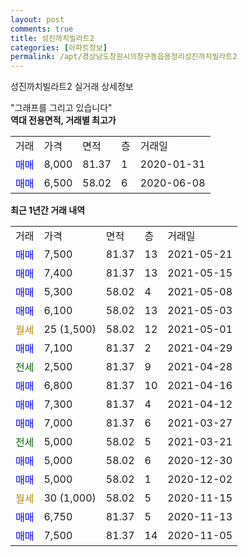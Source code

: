 ```yaml
---
layout: post
comments: true
title: 성진까치빌라트2
categories: [아파트정보]
permalink: /apt/경상남도창원시의창구동읍용정리성진까치빌라트2
---
```


성진까치빌라트2 실거래 상세정보

<script type="text/javascript">
  google.charts.load('current', {'packages':['line', 'corechart']});
  google.charts.setOnLoadCallback(drawChart);

  function drawChart() {
    var data = new google.visualization.DataTable();
    data.addColumn('date', '거래일');
    data.addColumn('number', "매매");
    data.addColumn('number', "전세");
    data.addColumn('number', "전매");

    data.addRows([[new Date(Date.parse("2021-05-21")), 7500, null, null], [new Date(Date.parse("2021-05-15")), 7400, null, null], [new Date(Date.parse("2021-05-08")), 5300, null, null], [new Date(Date.parse("2021-05-03")), 6100, null, null], [new Date(Date.parse("2021-05-01")), null, null, null], [new Date(Date.parse("2021-04-29")), 7100, null, null], [new Date(Date.parse("2021-04-28")), null, 2500, null], [new Date(Date.parse("2021-04-16")), 6800, null, null], [new Date(Date.parse("2021-04-12")), 7300, null, null], [new Date(Date.parse("2021-03-27")), 7000, null, null], [new Date(Date.parse("2021-03-21")), null, 5000, null], [new Date(Date.parse("2020-12-30")), 5000, null, null], [new Date(Date.parse("2020-12-02")), 5000, null, null], [new Date(Date.parse("2020-11-15")), null, null, null], [new Date(Date.parse("2020-11-13")), 6750, null, null], [new Date(Date.parse("2020-11-05")), 7500, null, null]]);

    var options = {
      hAxis: {
        format: 'yyyy/MM/dd'
      },    
      lineWidth: 0,
      pointsVisible: true,    
      title: '최근 1년간 유형별 실거래가 분포',
      legend: { position: 'bottom' }
    };

    var formatter = new google.visualization.NumberFormat({pattern:'###,###'} );
    formatter.format(data, 1);
    formatter.format(data, 2);
    
    setTimeout(function() {
        var chart = new google.visualization.LineChart(document.getElementById('columnchart_material'));
        chart.draw(data, (options));
        document.getElementById('loading').style.display = 'none';
    }, 200);
  }
</script>


<div id="loading" style="z-index:20; display: block; margin-left: 0px">"그래프를 그리고 있습니다"</div>
<div id="columnchart_material" style="width: 95%; margin-left: 0px; display: block"></div>
<!-- contents start -->
<b>역대 전용면적, 거래별 최고가</b>
<table class="sortable">
    <tr>
      <td>거래</td>
      <td>가격</td>
      <td>면적</td>
      <td>층</td>
      <td>거래일</td>
    </tr>
        <tr>
          <td><a style="color: blue">매매</a></td>
          <td>8,000</td>
          <td>81.37</td>
          <td>1</td>
          <td>2020-01-31</td>
        </tr>            <tr>
          <td><a style="color: blue">매매</a></td>
          <td>6,500</td>
          <td>58.02</td>
          <td>6</td>
          <td>2020-06-08</td>
        </tr>        
    
    
</table>

<b>최근 1년간 거래 내역</b>

<table class="sortable">
    <tr>
      <td>거래</td>
      <td>가격</td>
      <td>면적</td>
      <td>층</td>
      <td>거래일</td>
    </tr>
    <tr>
      <td><a style="color: blue">매매</a></td>
      <td>7,500</td>
      <td>81.37</td>
      <td>13</td>
      <td>2021-05-21</td>
    </tr>          <tr>
      <td><a style="color: blue">매매</a></td>
      <td>7,400</td>
      <td>81.37</td>
      <td>13</td>
      <td>2021-05-15</td>
    </tr>          <tr>
      <td><a style="color: blue">매매</a></td>
      <td>5,300</td>
      <td>58.02</td>
      <td>4</td>
      <td>2021-05-08</td>
    </tr>          <tr>
      <td><a style="color: blue">매매</a></td>
      <td>6,100</td>
      <td>58.02</td>
      <td>13</td>
      <td>2021-05-03</td>
    </tr>          <tr>
      <td><a style="color: darkgoldenrod">월세</a></td>
      <td>25 (1,500)</td>
      <td>58.02</td>
      <td>12</td>
      <td>2021-05-01</td>
    </tr>          <tr>
      <td><a style="color: blue">매매</a></td>
      <td>7,100</td>
      <td>81.37</td>
      <td>2</td>
      <td>2021-04-29</td>
    </tr>          <tr>
      <td><a style="color: darkgreen">전세</a></td>
      <td>2,500</td>
      <td>81.37</td>
      <td>9</td>
      <td>2021-04-28</td>
    </tr>          <tr>
      <td><a style="color: blue">매매</a></td>
      <td>6,800</td>
      <td>81.37</td>
      <td>10</td>
      <td>2021-04-16</td>
    </tr>          <tr>
      <td><a style="color: blue">매매</a></td>
      <td>7,300</td>
      <td>81.37</td>
      <td>4</td>
      <td>2021-04-12</td>
    </tr>          <tr>
      <td><a style="color: blue">매매</a></td>
      <td>7,000</td>
      <td>81.37</td>
      <td>6</td>
      <td>2021-03-27</td>
    </tr>          <tr>
      <td><a style="color: darkgreen">전세</a></td>
      <td>5,000</td>
      <td>58.02</td>
      <td>5</td>
      <td>2021-03-21</td>
    </tr>          <tr>
      <td><a style="color: blue">매매</a></td>
      <td>5,000</td>
      <td>58.02</td>
      <td>6</td>
      <td>2020-12-30</td>
    </tr>          <tr>
      <td><a style="color: blue">매매</a></td>
      <td>5,000</td>
      <td>58.02</td>
      <td>1</td>
      <td>2020-12-02</td>
    </tr>          <tr>
      <td><a style="color: darkgoldenrod">월세</a></td>
      <td>30 (1,000)</td>
      <td>58.02</td>
      <td>5</td>
      <td>2020-11-15</td>
    </tr>          <tr>
      <td><a style="color: blue">매매</a></td>
      <td>6,750</td>
      <td>81.37</td>
      <td>5</td>
      <td>2020-11-13</td>
    </tr>          <tr>
      <td><a style="color: blue">매매</a></td>
      <td>7,500</td>
      <td>81.37</td>
      <td>14</td>
      <td>2020-11-05</td>
    </tr>      </table>
<!-- contents end -->    

